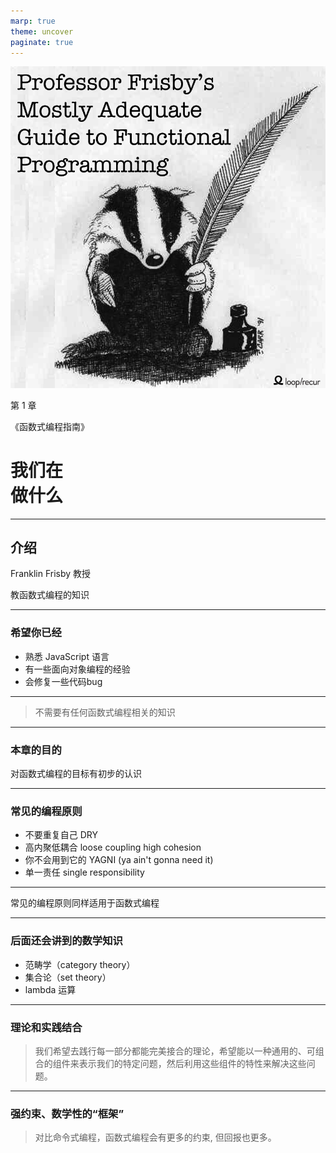 ```yaml
---
marp: true
theme: uncover
paginate: true
---
```


![bg right fit](images/cover.png)

第 1 章

《函数式编程指南》

# 我们在<br/>做什么

---

## 介绍

Franklin Frisby 教授

教函数式编程的知识

---

### 希望你已经

- 熟悉 JavaScript 语言
- 有一些面向对象编程的经验
- 会修复一些代码bug

---

> 不需要有任何函数式编程相关的知识

---

### 本章的目的

对函数式编程的目标有初步的认识

---

### 常见的编程原则

* 不要重复自己 DRY
* 高内聚低耦合 loose coupling high cohesion
* 你不会用到它的 YAGNI (ya ain't gonna need it)
* 单一责任 single responsibility

---

常见的编程原则同样适用于函数式编程

---

### 后面还会讲到的数学知识

* 范畴学（category theory）
* 集合论（set theory）
* lambda 运算

---

### 理论和实践结合

> 我们希望去践行每一部分都能完美接合的理论，希望能以一种通用的、可组合的组件来表示我们的特定问题，然后利用这些组件的特性来解决这些问题。

---

### 强约束、数学性的“框架”

> 对比命令式编程，函数式编程会有更多的约束, 但回报也更多。
